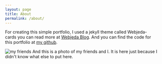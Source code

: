 ```yaml
---
layout: page
title: About
permalink: /about/
---
```


For creating this simple portfolio, I used a jekyll theme called Webjeda-cards you can read more at [Webjeda Blog](http://blog.webjeda.com). And you can find the code for this portfolio at [my github](https://github.com/lfalvarez/portfolio).

![my friends]({{site.baseurl}}/images/my_friends.jpg)
And this is a photo of my friends and I. It is here just because I didn't know what else to put here.